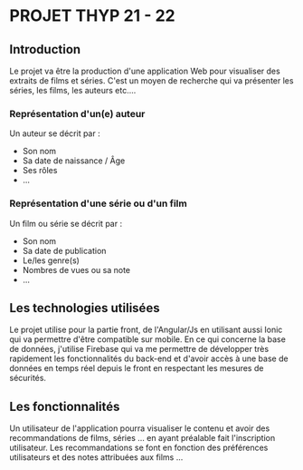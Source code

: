 # PROJET THYP 21 - 22

## Introduction

Le projet va être la production d'une application Web pour visualiser des extraits de films et séries. C'est un moyen de recherche qui va présenter les séries, les films, les auteurs etc....

### Représentation d'un(e) auteur
 
Un auteur se décrit par :
- Son nom
- Sa date de naissance / Âge
- Ses rôles
- ...

### Représentation d'une série ou d'un film 

Un film ou série se décrit par :
- Son nom
- Sa date de publication
- Le/les genre(s)
- Nombres de vues ou sa note
- ...

## Les technologies utilisées

Le projet utilise pour la partie front, de l'Angular/Js en utilisant aussi Ionic qui va permettre d'être compatible sur mobile.
En ce qui concerne la base de données, j'utilise Firebase qui va me permettre de développer très rapidement les fonctionnalités du back-end et d'avoir accès à une base de données en temps réel depuis le front en respectant les mesures de sécurités.

## Les fonctionnalités

Un utilisateur de l'application pourra visualiser le contenu et avoir des recommandations de films, séries ... en ayant préalable fait l'inscription utilisateur.
Les recommandations se font en fonction des préférences utilisateurs et des notes attribuées aux films ...

